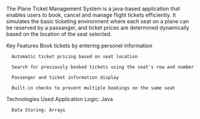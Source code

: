 The Plane Ticket Management System is a java-based application that enables users to book, cancel and manage flight tickets efficiently. It simulates the basic ticketing environment where each seat on a plane can be reserved by a passanger, and ticket prices are determined dynamically based on the location of the seat selected.

Key Features
      Book tickets by entering personel information 
    
      Automatic ticket pricing based on seat location 
    
      Search for previously booked tickets using the seat's row and number
      
      Passenger and ticket information display
      
      Built-in checks to prevent multiple bookings on the same seat

Technologies Used
      Application Logic: Java 
      
      Data Storing: Arrays
